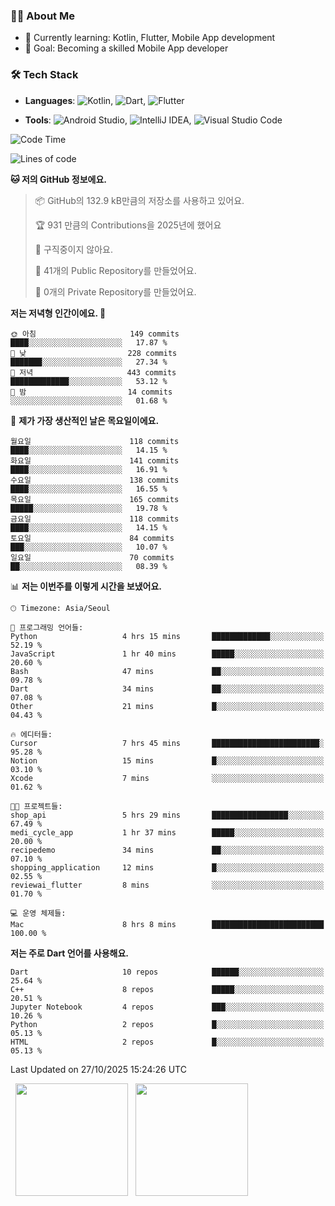 ### 👨‍💻 About Me
- 🌱 Currently learning: Kotlin, Flutter, Mobile App development
- 🎯 Goal: Becoming a skilled Mobile App developer

### 🛠 Tech Stack
- **Languages**: ![Kotlin](https://img.shields.io/badge/Kotlin-0095D5?style=flat-square&logo=kotlin&logoColor=white), ![Dart](https://img.shields.io/badge/Dart-0175C2?style=flat-square&logo=dart&logoColor=white), ![Flutter](https://img.shields.io/badge/Flutter-02569B?style=flat-square&logo=flutter&logoColor=white)

- **Tools**:
![Android Studio](https://img.shields.io/badge/Android%20Studio-3DDC84?style=flat-square&logo=android-studio&logoColor=white), 
![IntelliJ IDEA](https://img.shields.io/badge/IntelliJ%20IDEA-000000?style=flat-square&logo=intellij-idea&logoColor=white), 
![Visual Studio Code](https://img.shields.io/badge/VS%20Code-007ACC?style=flat-square&logo=visual-studio-code&logoColor=white)

<!--START_SECTION:waka-->
![Code Time](http://img.shields.io/badge/Code%20Time-349%20hrs%2010%20mins-blue)

![Lines of code](https://img.shields.io/badge/%EC%A0%80%EB%8A%94%20%EC%97%AC%ED%83%9C%EA%B9%8C%EC%A7%80%20-1.0%20million%20%EC%A4%84%EC%9D%98%20%EC%BD%94%EB%93%9C%EB%A5%BC%20%EC%9E%91%EC%84%B1%ED%96%88%EC%96%B4%EC%9A%94.-blue)

**🐱 저의 GitHub 정보에요.** 

> 📦 GitHub의 132.9 kB만큼의 저장소를 사용하고 있어요. 
 > 
> 🏆 931 만큼의 Contributions을 2025년에 했어요
 > 
> 🚫 구직중이지 않아요.
 > 
> 📜 41개의 Public Repository를 만들었어요. 
 > 
> 🔑 0개의 Private Repository를 만들었어요. 
 > 
**저는 저녁형 인간이에요. 🦉** 

```text
🌞 아침                     149 commits         ████░░░░░░░░░░░░░░░░░░░░░   17.87 % 
🌆 낮　                     228 commits         ███████░░░░░░░░░░░░░░░░░░   27.34 % 
🌃 저녁                     443 commits         █████████████░░░░░░░░░░░░   53.12 % 
🌙 밤　                     14 commits          ░░░░░░░░░░░░░░░░░░░░░░░░░   01.68 % 
```
📅 **제가 가장 생산적인 날은 목요일이에요.** 

```text
월요일                      118 commits         ████░░░░░░░░░░░░░░░░░░░░░   14.15 % 
화요일                      141 commits         ████░░░░░░░░░░░░░░░░░░░░░   16.91 % 
수요일                      138 commits         ████░░░░░░░░░░░░░░░░░░░░░   16.55 % 
목요일                      165 commits         █████░░░░░░░░░░░░░░░░░░░░   19.78 % 
금요일                      118 commits         ████░░░░░░░░░░░░░░░░░░░░░   14.15 % 
토요일                      84 commits          ███░░░░░░░░░░░░░░░░░░░░░░   10.07 % 
일요일                      70 commits          ██░░░░░░░░░░░░░░░░░░░░░░░   08.39 % 
```


📊 **저는 이번주를 이렇게 시간을 보냈어요.** 

```text
🕑︎ Timezone: Asia/Seoul

💬 프로그래밍 언어들: 
Python                   4 hrs 15 mins       █████████████░░░░░░░░░░░░   52.19 % 
JavaScript               1 hr 40 mins        █████░░░░░░░░░░░░░░░░░░░░   20.60 % 
Bash                     47 mins             ██░░░░░░░░░░░░░░░░░░░░░░░   09.78 % 
Dart                     34 mins             ██░░░░░░░░░░░░░░░░░░░░░░░   07.08 % 
Other                    21 mins             █░░░░░░░░░░░░░░░░░░░░░░░░   04.43 % 

🔥 에디터들: 
Cursor                   7 hrs 45 mins       ████████████████████████░   95.28 % 
Notion                   15 mins             █░░░░░░░░░░░░░░░░░░░░░░░░   03.10 % 
Xcode                    7 mins              ░░░░░░░░░░░░░░░░░░░░░░░░░   01.62 % 

🐱‍💻 프로젝트들: 
shop_api                 5 hrs 29 mins       █████████████████░░░░░░░░   67.49 % 
medi_cycle_app           1 hr 37 mins        █████░░░░░░░░░░░░░░░░░░░░   20.00 % 
recipedemo               34 mins             ██░░░░░░░░░░░░░░░░░░░░░░░   07.10 % 
shopping_application     12 mins             █░░░░░░░░░░░░░░░░░░░░░░░░   02.55 % 
reviewai_flutter         8 mins              ░░░░░░░░░░░░░░░░░░░░░░░░░   01.70 % 

💻 운영 체제들: 
Mac                      8 hrs 8 mins        █████████████████████████   100.00 % 
```

**저는 주로 Dart 언어를 사용해요.** 

```text
Dart                     10 repos            ██████░░░░░░░░░░░░░░░░░░░   25.64 % 
C++                      8 repos             █████░░░░░░░░░░░░░░░░░░░░   20.51 % 
Jupyter Notebook         4 repos             ███░░░░░░░░░░░░░░░░░░░░░░   10.26 % 
Python                   2 repos             █░░░░░░░░░░░░░░░░░░░░░░░░   05.13 % 
HTML                     2 repos             █░░░░░░░░░░░░░░░░░░░░░░░░   05.13 % 
```




 Last Updated on 27/10/2025 15:24:26 UTC
<!--END_SECTION:waka-->

<p>
  <img height="180em" src="https://github-readme-stats.vercel.app/api?username=JongHyun070105&show_icons=true&include_all_commits=true&bg_color=0d1117&title_color=ffffff&text_color=c9d1d9&icon_color=79ff97">
  <img height="180em" src="https://github-readme-stats.vercel.app/api/top-langs/?username=JongHyun070105&layout=compact&langs_count=4&bg_color=0d1117&title_color=ffffff&text_color=c9d1d9&hide=php,jupyter%20notebook&hide_repo=EcoStep,mimir,git-session">
</p>
